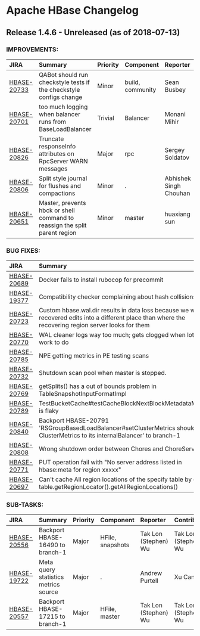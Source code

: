 
<!---
# Licensed to the Apache Software Foundation (ASF) under one
# or more contributor license agreements.  See the NOTICE file
# distributed with this work for additional information
# regarding copyright ownership.  The ASF licenses this file
# to you under the Apache License, Version 2.0 (the
# "License"); you may not use this file except in compliance
# with the License.  You may obtain a copy of the License at
#
#     http://www.apache.org/licenses/LICENSE-2.0
#
# Unless required by applicable law or agreed to in writing, software
# distributed under the License is distributed on an "AS IS" BASIS,
# WITHOUT WARRANTIES OR CONDITIONS OF ANY KIND, either express or implied.
# See the License for the specific language governing permissions and
# limitations under the License.
-->
# Apache HBase Changelog

## Release 1.4.6 - Unreleased (as of 2018-07-13)



### IMPROVEMENTS:

| JIRA | Summary | Priority | Component | Reporter | Contributor |
|:---- |:---- | :--- |:---- |:---- |:---- |
| [HBASE-20733](https://issues.apache.org/jira/browse/HBASE-20733) | QABot should run checkstyle tests if the checkstyle configs change |  Minor | build, community | Sean Busbey | Sean Busbey |
| [HBASE-20701](https://issues.apache.org/jira/browse/HBASE-20701) | too much logging when balancer runs from BaseLoadBalancer |  Trivial | Balancer | Monani Mihir | Monani Mihir |
| [HBASE-20826](https://issues.apache.org/jira/browse/HBASE-20826) | Truncate responseInfo attributes on RpcServer WARN messages |  Major | rpc | Sergey Soldatov | Josh Elser |
| [HBASE-20806](https://issues.apache.org/jira/browse/HBASE-20806) | Split style journal for flushes and compactions |  Minor | . | Abhishek Singh Chouhan | Abhishek Singh Chouhan |
| [HBASE-20651](https://issues.apache.org/jira/browse/HBASE-20651) | Master, prevents hbck or shell command to reassign the split parent region |  Minor | master | huaxiang sun | huaxiang sun |


### BUG FIXES:

| JIRA | Summary | Priority | Component | Reporter | Contributor |
|:---- |:---- | :--- |:---- |:---- |:---- |
| [HBASE-20689](https://issues.apache.org/jira/browse/HBASE-20689) | Docker fails to install rubocop for precommit |  Blocker | build | Peter Somogyi | Peter Somogyi |
| [HBASE-19377](https://issues.apache.org/jira/browse/HBASE-19377) | Compatibility checker complaining about hash collisions |  Major | community | Andrew Purtell | Mike Drob |
| [HBASE-20723](https://issues.apache.org/jira/browse/HBASE-20723) | Custom hbase.wal.dir results in data loss because we write recovered edits into a different place than where the recovering region server looks for them |  Critical | Recovery, wal | Rohan Pednekar | Ted Yu |
| [HBASE-20770](https://issues.apache.org/jira/browse/HBASE-20770) | WAL cleaner logs way too much; gets clogged when lots of work to do |  Critical | logging | stack | stack |
| [HBASE-20785](https://issues.apache.org/jira/browse/HBASE-20785) | NPE getting metrics in PE testing scans |  Major | Performance | stack | stack |
| [HBASE-20732](https://issues.apache.org/jira/browse/HBASE-20732) | Shutdown scan pool when master is stopped. |  Minor | . | Reid Chan | Reid Chan |
| [HBASE-20769](https://issues.apache.org/jira/browse/HBASE-20769) | getSplits() has a out of bounds problem in TableSnapshotInputFormatImpl |  Major | . | Jingyun Tian | Jingyun Tian |
| [HBASE-20789](https://issues.apache.org/jira/browse/HBASE-20789) | TestBucketCache#testCacheBlockNextBlockMetadataMissing is flaky |  Major | . | Zheng Hu | Zheng Hu |
| [HBASE-20840](https://issues.apache.org/jira/browse/HBASE-20840) | Backport HBASE-20791 'RSGroupBasedLoadBalancer#setClusterMetrics should pass ClusterMetrics to its internalBalancer' to branch-1 |  Major | rsgroup | chenxu | chenxu |
| [HBASE-20808](https://issues.apache.org/jira/browse/HBASE-20808) | Wrong shutdown order between Chores and ChoreService |  Minor | . | Reid Chan | Nihal Jain |
| [HBASE-20771](https://issues.apache.org/jira/browse/HBASE-20771) | PUT operation fail with "No server address listed in hbase:meta for region xxxxx" |  Major | Client | Pankaj Kumar | Pankaj Kumar |
| [HBASE-20697](https://issues.apache.org/jira/browse/HBASE-20697) | Can't cache All region locations of the specify table by calling table.getRegionLocator().getAllRegionLocations() |  Major | . | zhaoyuan | zhaoyuan |


### SUB-TASKS:

| JIRA | Summary | Priority | Component | Reporter | Contributor |
|:---- |:---- | :--- |:---- |:---- |:---- |
| [HBASE-20556](https://issues.apache.org/jira/browse/HBASE-20556) | Backport HBASE-16490 to branch-1 |  Major | HFile, snapshots | Tak Lon (Stephen) Wu | Tak Lon (Stephen) Wu |
| [HBASE-19722](https://issues.apache.org/jira/browse/HBASE-19722) | Meta query statistics metrics source |  Major | . | Andrew Purtell | Xu Cang |
| [HBASE-20557](https://issues.apache.org/jira/browse/HBASE-20557) | Backport HBASE-17215 to branch-1 |  Major | HFile, master | Tak Lon (Stephen) Wu | Tak Lon (Stephen) Wu |


